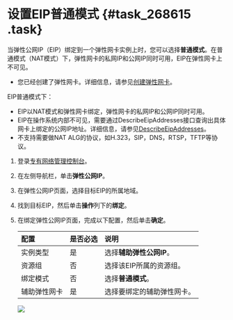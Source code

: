 # 设置EIP普通模式 {#task_268615 .task}

当弹性公网IP（EIP）绑定到一个弹性网卡实例上时，您可以选择**普通模式**。在普通模式（NAT模式）下，弹性网卡的私网IP和公网IP同时可用，EIP在弹性网卡上不可见。

-   您已经创建了弹性网卡。详细信息，请参见[创建弹性网卡](../../../../cn.zh-CN/网络/弹性网卡/创建弹性网卡.md#)。

EIP普通模式下：

-   EIP以NAT模式和弹性网卡绑定，弹性网卡的私网IP和公网IP同时可用。
-   EIP在操作系统内部不可见，需要通过DescribeEipAddresses接口查询出具体网卡上绑定的公网IP地址。详细信息，请参见[DescribeEipAddresses](../../../../cn.zh-CN/API参考/弹性公网IP/DescribeEipAddresses.md#)。
-   不支持需要做NAT ALG的协议，如H.323，SIP，DNS，RTSP，TFTP等协议。

1.  登录[专有网络管理控制台](https://vpcnext.console.aliyun.com)。
2.  在左侧导航栏，单击**弹性公网IP**。
3.  在弹性公网IP页面，选择目标EIP的所属地域。
4.  找到目标EIP，然后单击**操作**列下的**绑定**。
5.  在绑定弹性公网IP页面，完成以下配置，然后单击**确定**。 

    |配置|是否必选|说明|
    |:-|:---|:-|
    |实例类型|是|选择**辅助弹性公网IP**。|
    |资源组|否|选择该EIP所属的资源组。|
    |绑定模式|否|选择**普通模式**。|
    |辅助弹性网卡|是|选择要绑定的辅助弹性网卡。|

    ![](http://static-aliyun-doc.oss-cn-hangzhou.aliyuncs.com/assets/img/221988/155909975947638_zh-CN.png)


